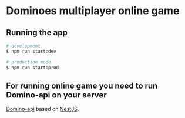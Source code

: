 # Dominoes multiplayer online game

## Running the app

```bash
# development
$ npm run start:dev

# production mode
$ npm run start:prod
```

## For running online game you need to run Domino-api on your server

[Domino-api](https://github.com/UtkinOleg/domino-api) based on [NestJS](https://github.com/nestjs/nest).
